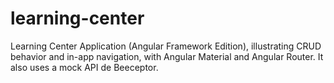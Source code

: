 # learning-center
Learning Center Application (Angular Framework Edition), illustrating CRUD behavior and in-app navigation, with Angular Material and Angular Router. It also uses a mock API de Beeceptor.
